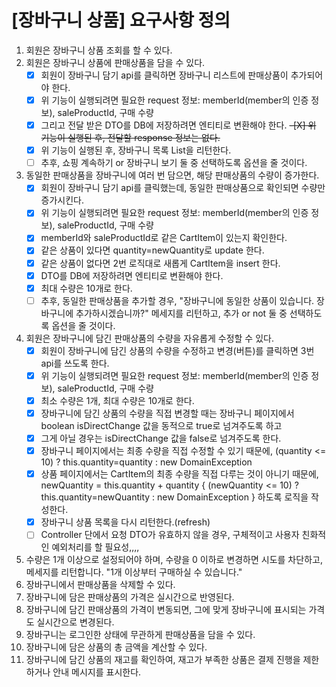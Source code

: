 # [장바구니 상품] 요구사항 정의

1. 회원은 장바구니 상품 조회를 할 수 있다.
2. 회원은 장바구니 상품에 판매상품을 담을 수 있다.
    -[X] 회원이 장바구니 담기 api를 클릭하면 장바구니 리스트에 판매상품이 추가되어야 한다.
    -[X] 위 기능이 실행되려면 필요한 request 정보: memberId(member의 인증 정보), saleProductId, 구매 수량
    -[X] 그리고 전달 받은 DTO를 DB에 저장하려면 엔티티로 변환해야 한다.
    ~~-[X] 위 기능이 실행된 후, 전달할 response 정보는 없다.~~
    -[X] 위 기능이 실행된 후, 장바구니 목록 List<CartItemListResponse>을 리턴한다.
    -[ ] 추후, 쇼핑 계속하기 or 장바구니 보기 둘 중 선택하도록 옵션을 줄 것이다.
3. 동일한 판매상품을 장바구니에 여러 번 담으면, 해당 판매상품의 수량이 증가한다.
    -[X] 회원이 장바구니 담기 api를 클릭했는데, 동일한 판매상품으로 확인되면 수량만 증가시킨다.
    -[X] 위 기능이 실행되려면 필요한 request 정보: memberId(member의 인증 정보), saleProductId, 구매 수량
    -[X] memberId와 saleProductId로 같은 CartItem이 있는지 확인한다.
    -[X] 같은 상품이 있다면 quantity=newQuantity로 update 한다.
    -[X] 같은 상품이 없다면 2번 로직대로 새롭게 CartItem을 insert 한다.
    -[X] DTO를 DB에 저장하려면 엔티티로 변환해야 한다.
    -[X] 최대 수량은 10개로 한다.
    -[ ] 추후, 동일한 판매상품을 추가할 경우, "장바구니에 동일한 상품이 있습니다. 장바구니에 추가하시겠습니까?" 메세지를 리턴하고, 추가 or not 둘 중 선택하도록 옵션을 줄 것이다.
4. 회원은 장바구니에 담긴 판매상품의 수량을 자유롭게 수정할 수 있다.
    -[X] 회원이 장바구니에 담긴 상품의 수량을 수정하고 변경(버튼)를 클릭하면 3번 api를 쓰도록 한다.
    -[X] 위 기능이 실행되려면 필요한 request 정보: memberId(member의 인증 정보), saleProductId, 구매 수량
    -[X] 최소 수량은 1개, 최대 수량은 10개로 한다.
    -[X] 장바구니에 담긴 상품의 수량을 직접 변경할 때는 장바구니 페이지에서 boolean isDirectChange 값을 동적으로 true로 넘겨주도록 하고
    -[X] 그게 아닐 경우는 isDirectChange 값을 false로 넘겨주도록 한다.
    -[X] 장바구니 페이지에서는 최종 수량을 직접 수정할 수 있기 때문에, (quantity <= 10) ? this.quantity=quantity : new DomainException
    -[X] 상품 페이지에서는 CartItem의 최종 수량을 직접 다루는 것이 아니기 때문에, newQuantity = this.quantity + quantity { (newQuantity <= 10) ? this.quantity=newQuantity : new DomainException } 하도록 로직을 작성한다. 
    -[X] 장바구니 상품 목록을 다시 리턴한다.(refresh)
    -[ ] Controller 단에서 요청 DTO가 유효하지 않을 경우, 구체적이고 사용자 친화적인 예외처리를 할 필요성,,,, 
5. 수량은 1개 이상으로 설정되어야 하며, 수량을 0 이하로 변경하면 시도를 차단하고, 메세지를 리턴합니다. "1개 이상부터 구매하실 수 있습니다."
6. 장바구니에서 판매상품을 삭제할 수 있다.
7. 장바구니에 담은 판매상품의 가격은 실시간으로 반영된다.
8. 장바구니에 담긴 판매상품의 가격이 변동되면, 그에 맞게 장바구니에 표시되는 가격도 실시간으로 변경된다.
9. 장바구니는 로그인한 상태에 무관하게 판매상품을 담을 수 있다.
10. 장바구니에 담은 상품의 총 금액을 계산할 수 있다.
11. 장바구니에 담긴 상품의 재고를 확인하여, 재고가 부족한 상품은 결제 진행을 제한하거나 안내 메시지를 표시한다.
